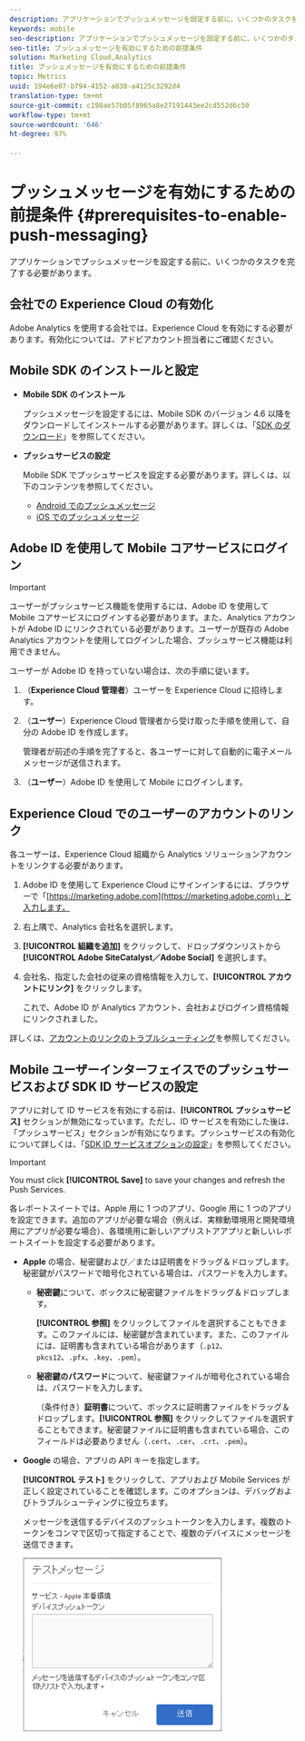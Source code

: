 ```yaml
---
description: アプリケーションでプッシュメッセージを設定する前に、いくつかのタスクを完了する必要があります。
keywords: mobile
seo-description: アプリケーションでプッシュメッセージを設定する前に、いくつかのタスクを完了する必要があります。
seo-title: プッシュメッセージを有効にするための前提条件
solution: Marketing Cloud,Analytics
title: プッシュメッセージを有効にするための前提条件
topic: Metrics
uuid: 194e6e07-b794-4152-a838-a4125c3292d4
translation-type: tm+mt
source-git-commit: c198ae57b05f8965a8e27191443ee2cd552d6c50
workflow-type: tm+mt
source-wordcount: '646'
ht-degree: 97%

---
```



# プッシュメッセージを有効にするための前提条件 {#prerequisites-to-enable-push-messaging}

アプリケーションでプッシュメッセージを設定する前に、いくつかのタスクを完了する必要があります。

## 会社での Experience Cloud の有効化

Adobe Analytics を使用する会社では、Experience Cloud を有効にする必要があります。有効化については、アドビアカウント担当者にご確認ください。

## Mobile SDK のインストールと設定

* **Mobile SDK のインストール**

   プッシュメッセージを設定するには、Mobile SDK のバージョン 4.6 以降をダウンロードしてインストールする必要があります。詳しくは、「[SDK のダウンロード](/help/using/c-manage-app-settings/c-mob-confg-app/t-config-analytics/download-sdk.md)」を参照してください。

* **プッシュサービスの設定**

   Mobile SDK でプッシュサービスを設定する必要があります。詳しくは、以下のコンテンツを参照してください。

   * [Android でのプッシュメッセージ](/help/android/messaging-main/push-messaging/push-messaging.md)
   * [iOS でのプッシュメッセージ](/help/ios/messaging-main/push-messaging/push-messaging.md)

## Adobe ID を使用して Mobile コアサービスにログイン

>[!IMPORTANT]
>
>ユーザーがプッシュサービス機能を使用するには、Adobe ID を使用して Mobile コアサービスにログインする必要があります。また、Analytics アカウントが Adobe ID にリンクされている必要があります。ユーザーが既存の Adobe Analytics アカウントを使用してログインした場合、プッシュサービス機能は利用できません。

ユーザーが Adobe ID を持っていない場合は、次の手順に従います。

1. （**Experience Cloud 管理者**）ユーザーを Experience Cloud に招待します。

1. （**ユーザー**）Experience Cloud 管理者から受け取った手順を使用して、自分の Adobe ID を作成します。

   管理者が前述の手順を完了すると、各ユーザーに対して自動的に電子メールメッセージが送信されます。

1. （**ユーザー**）Adobe ID を使用して Mobile にログインします。

## Experience Cloud でのユーザーのアカウントのリンク

各ユーザーは、Experience Cloud 組織から Analytics ソリューションアカウントをリンクする必要があります。

1. Adobe ID を使用して Experience Cloud にサインインするには、ブラウザーで「[https://marketing.adobe.com](https://marketing.adobe.com)」と入力します。

1. 右上隅で、Analytics 会社名を選択します。

1. **[!UICONTROL 組織を追加]** をクリックして、ドロップダウンリストから **[!UICONTROL Adobe SiteCatalyst／Adobe Social]** を選択します。

1. 会社名、指定した会社の従来の資格情報を入力して、**[!UICONTROL アカウントにリンク]** をクリックします。

   これで、Adobe ID が Analytics アカウント、会社およびログイン資格情報にリンクされました。

詳しくは、[アカウントのリンクのトラブルシューティング](https://docs.adobe.com/content/help/ja-JP/core-services/interface/manage-users-and-products/organizations.html)を参照してください。

## Mobile ユーザーインターフェイスでのプッシュサービスおよび SDK ID サービスの設定

アプリに対して ID サービスを有効にする前は、**[!UICONTROL プッシュサービス]** セクションが無効になっています。ただし、ID サービスを有効にした後は、「プッシュサービス」セクションが有効になります。プッシュサービスの有効化について詳しくは、「[SDK ID サービスオプションの設定](/help/using/c-manage-app-settings/c-mob-confg-app/t-config-visitor.md)」を参照してください。

>[!IMPORTANT]
>
>You must click **[!UICONTROL Save]** to save your changes and refresh the Push Services.
>
>各レポートスイートでは、Apple 用に 1 つのアプリ、Google 用に 1 つのアプリを設定できます。追加のアプリが必要な場合（例えば、実稼動環境用と開発環境用にアプリが必要な場合）、各環境用に新しいアプリストアアプリと新しいレポートスイートを設定する必要があります。

* **Apple** の場合、秘密鍵および／または証明書をドラッグ＆ドロップします。秘密鍵がパスワードで暗号化されている場合は、パスワードを入力します。

   * **秘密鍵**&#x200B;について、ボックスに秘密鍵ファイルをドラッグ＆ドロップします。

      **[!UICONTROL 参照]** をクリックしてファイルを選択することもできます。このファイルには、秘密鍵が含まれています。また、このファイルには、証明書も含まれている場合があります（`.p12`、`pkcs12`、`.pfx`、`.key`、`.pem`）。

   * **秘密鍵のパスワード**&#x200B;について、秘密鍵ファイルが暗号化されている場合は、パスワードを入力します。

      （条件付き）**証明書**&#x200B;について、ボックスに証明書ファイルをドラッグ＆ドロップします。**[!UICONTROL 参照]** をクリックしてファイルを選択することもできます。秘密鍵ファイルに証明書も含まれている場合、このフィールドは必要ありません（`.cert`、`.cer`、`.crt`、`.pem`）。

* **Google** の場合、アプリの API キーを指定します。

   **[!UICONTROL テスト]** をクリックして、アプリおよび Mobile Services が正しく設定されていることを確認します。このオプションは、デバッグおよびトラブルシューティングに役立ちます。

   メッセージを送信するデバイスのプッシュトークンを入力します。複数のトークンをコンマで区切って指定することで、複数のデバイスにメッセージを送信できます。

   ![プッシュテストメッセージ](assets/push_test_list.png)
